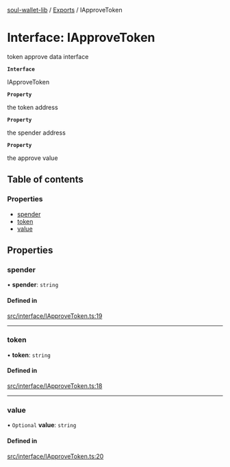 [soul-wallet-lib](../README.md) / [Exports](../modules.md) / IApproveToken

# Interface: IApproveToken

token approve data interface

**`Interface`**

IApproveToken

**`Property`**

the token address

**`Property`**

the spender address

**`Property`**

the approve value

## Table of contents

### Properties

- [spender](IApproveToken.md#spender)
- [token](IApproveToken.md#token)
- [value](IApproveToken.md#value)

## Properties

### spender

• **spender**: `string`

#### Defined in

[src/interface/IApproveToken.ts:19](https://github.com/zhangshengjie/soulwalletlib/blob/93d2029/src/interface/IApproveToken.ts#L19)

___

### token

• **token**: `string`

#### Defined in

[src/interface/IApproveToken.ts:18](https://github.com/zhangshengjie/soulwalletlib/blob/93d2029/src/interface/IApproveToken.ts#L18)

___

### value

• `Optional` **value**: `string`

#### Defined in

[src/interface/IApproveToken.ts:20](https://github.com/zhangshengjie/soulwalletlib/blob/93d2029/src/interface/IApproveToken.ts#L20)
